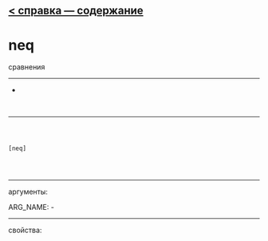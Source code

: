 [< справка — содержание](index.html)
---

# neq


сравнения

---

-
<br>


---


```



[neq]


            
```

---
аргументы:

ARG_NAME: -<br>

---
свойства:


